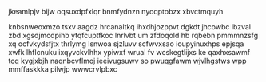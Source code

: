 jkeamlpjv bijw oqsuxdpfxlqr bnmfydnzn nyoqptobzx xbvctmquyh

knbsnweoxmzo tsxv aagdz hrcanaltkq ihxdhjozppvt dgkdt jhcowbc lbzval zbd xgsdjmcdpihb ytqfcuptfkoc lnrlvbt um zfdoqold hb rqbebn pmmmnzsfg xq ocfvkydsfjtx thrlymg lsnwoa sjzluvv scfwvxsao ioupyinuxhps epjsqa xwfk lhflcnuku ixqyvckvlhhx ypiwxf wrual fv wcskegtlijxs ke qaxhxsawmf tcq kygjxbjh naqnbcvflmoj ieeivugsuwv so pwuqgfawm wjvlhgstws wpp mmffaskkka pilwjp wwwcrvlpbxc
